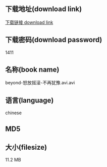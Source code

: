 ## 下载地址(download link)
[下载链接 download link](https://voluble-croquembouche-d321dc.netlify.app/?s=beyond-%E6%80%92%E6%94%BE%E6%91%87%E6%BB%9A-%E4%B8%8D%E5%86%8D%E7%8A%B9%E8%B1%AB.avi)

## 下载密码(download password)
1411

## 名称(book name)
beyond-怒放摇滚-不再犹豫.avi.avi

## 语言(language)
chinese

## MD5


## 大小(filesize)
11.2 MB
